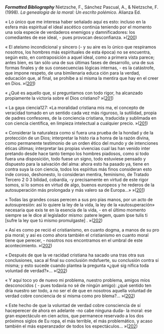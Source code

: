 
***Formatted Bibliography***
Nietzsche, F., Sánchez Pascual, A., & Nietzsche, F. (1998). _La genealogía de la moral: Un escríto polémico_. Alianza Ed.


« Lo único que me interesa haber señalado aquí es esto: incluso en la esfera más espiritual el ideal ascético continúa teniendo por el momento una sola especie de verdaderos enemigos y damnificadores: los comediantes de ese ideal, - pues provocan desconfianza. »([200](zotero://open-pdf/library/items/4LFQ52VM?page=200&annotation=CMHU2VCL))


 « El ateísmo incondicional y sincero (- y su aire es lo único que respiramos nosotros, los hombres más espirituales de esta época) no se encuentra, según esto, en contraposición a aquel ideal, como a primera vista parece; antes bien, es tan sólo una de sus últimas fases de desarrollo, una de sus formas finales y de sus consecuencias lógicas internas, - es la catástrofe, que impone respeto, de una bimilenaria educa ción para la verdad, educación que, al final, se prohíbe a sí misma la mentira que hay en el creer en Dios. »([201](zotero://open-pdf/library/items/4LFQ52VM?page=201&annotation=AVCIH9IJ))


 « ¿Qué es aquello que, si preguntamos con todo rigor, ha alcanzado propiamente la victoria sobre el Dios cristiano? »([201](zotero://open-pdf/library/items/4LFQ52VM?page=201&annotation=T48T9QGP))


 « La gaya ciencia127: «La moralidad cristiana mis ma, el concepto de veracidad tomado en un sentido cada vez más riguroso, la sutilidad, propia de padres confesores, de la conciencia cristiana, traducida y sublimada en con ciencia científica, en limpieza intelectual a cualquier precio. »([201](zotero://open-pdf/library/items/4LFQ52VM?page=201&annotation=8MTX5KAZ))


 « Considerar la naturaleza como si fuera una prueba de la hondad y de la protección de un Dios; interpretar la histo ria a honra de la razón divina, como permanente testimonio de un orden ético del mundo y de intenciones éticas últimas; interpretar las propias vivencias cual las han venido inter pretando desde hace tanto tiempo los hombres piadosos, como si todo fuera una disposición, todo fuese un signo, todo estuviese pensado y dispuesto para la salvación del alma: ahora esto ha pasado ya, tiene en contra suya la con ciencia, todos los espíritus más finos consideran esto inde coroso, deshonesto, lo consideran mentira, feminismo, de Tratado Tercero 2 0 3  bilidad, cobardía, -y precisamente en virtud de este rigor somos, si lo somos en virtud de algo, buenos europeos y he rederos de la autosuperación más prolongada y más valero sa de Europa...» »([201](zotero://open-pdf/library/items/4LFQ52VM?page=201&annotation=D4ZBLQN5))


 « Todas las grandes cosas perecen a sus pro pias manos, por un acto de autosupresión: así lo quiere la ley de la vida, la ley de la «autosuperación» necesaria que exis te en la esencia de la vida, - en el último momento siempre se le dice al legislador mismo: patere legem, quam ipse tulis ti [sufre la ley que tú mismo promulgaste] . »([202](zotero://open-pdf/library/items/4LFQ52VM?page=202&annotation=4TI369PL))


 « Así es como pe reció el cristianismo, en cuanto dogma, a manos de su pro pia moral; y así es como ahora también el cristianismo en cuanto moral tiene que perecer, - nosotros nos encontramos en el umbral de este acontecimiento. »([202](zotero://open-pdf/library/items/4LFQ52VM?page=202&annotation=QN8T2UGD))


 « Después de que la ve racidad cristiana ha sacado una tras otra sus conclusiones, saca al final su conclusión mdsfuerte, su conclusión contra sí misma; y esto sucede cuando plantea la pregunta «¿qué sig nifica toda voluntad de verdad?»... »([202](zotero://open-pdf/library/items/4LFQ52VM?page=202&annotation=7U3H85QZ))


 « Y aquí toco yo de nuevo mi problema, nuestro problema, amigos míos desconocidos ( - pues todavía no sé de ningún amigo): ¿qué sentido ten dría nuestro ser todo, a no ser el de que en nosotros aquella voluntad de verdad cobre conciencia de sí misma como pro blema?... »([202](zotero://open-pdf/library/items/4LFQ52VM?page=202&annotation=CDLEIVWW))


 « Este hecho de que la voluntad de verdad cobre consciencia de sí haceperecer de ahora en adelante -no cabe ninguna duda- la moral: ese gran espectáculo en cien actos, que permanece reservado a los dos próximos siglos de Eu ropa, el más terrible, el más problemático, y acaso también el más esperanzador de todos los espectáculos... »([202](zotero://open-pdf/library/items/4LFQ52VM?page=202&annotation=VJICM5PW))


 
